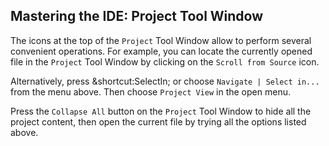 ## Mastering the IDE: Project Tool Window

The icons at the top of the <span class="control">`Project`</span> Tool Window
allow to perform several convenient operations.
For example, you can locate the currently opened file in the 
<span class="control">`Project`</span> Tool Window by clicking on the
<span class="control">`Scroll from Source`</span> icon.

Alternatively, press <span class="shortcut">&shortcut:SelectIn;</span> or choose
<span class="control">`Navigate | Select in...`</span> from the menu above. 
Then choose <span class="control">`Project View`</span> in the open menu.

Press the <span class="control">`Collapse All`</span> button on the 
<span class="control">`Project`</span> Tool Window to hide all the
project content, then open the current file by trying all the options listed
above.